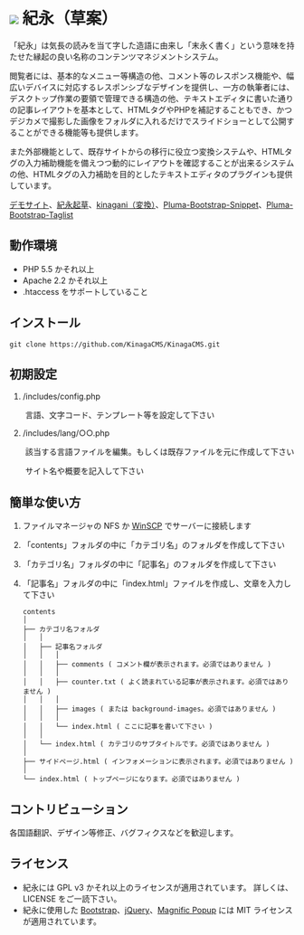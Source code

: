 # ![](https://avatars3.githubusercontent.com/u/26238188?v=3&s=35) 紀永（草案）

「紀永」は気長の読みを当て字した造語に由来し「末永く書く」という意味を持たせた縁起の良い名称のコンテンツマネジメントシステム。

閲覧者には、基本的なメニュー等構造の他、コメント等のレスポンス機能や、幅広いデバイスに対応するレスポンシブなデザインを提供し、一方の執筆者には、デスクトップ作業の要領で管理できる構造の他、テキストエディタに書いた通りの記事レイアウトを基本として、HTMLタグやPHPを補記することもでき、かつデジカメで撮影した画像をフォルダに入れるだけでスライドショーとして公開することができる機能等も提供します。

また外部機能として、既存サイトからの移行に役立つ変換システムや、HTMLタグの入力補助機能を備えつつ動的にレイアウトを確認することが出来るシステムの他、HTMLタグの入力補助を目的としたテキストエディタのプラグインも提供しています。

[デモサイト](http://xn--5rwx17a.xn--v8jtdudb.com/)、[紀永起草](http://xn--vl1al2s.xn--v8jtdudb.com)、[kinagani（変換）](http://xn--5rwx17a.xn--v8jtdudb.com/%E6%97%A2%E5%AD%98%E3%82%B5%E3%82%A4%E3%83%88%E3%81%8B%E3%82%89%E3%81%AE%E7%A7%BB%E8%A1%8C%E3%81%AB%E3%81%A4%E3%81%84%E3%81%A6)、[Pluma-Bootstrap-Snippet](https://github.com/KinagaCMS/Pluma-Bootstrap-Snippet)、[Pluma-Bootstrap-Taglist](https://github.com/KinagaCMS/Pluma-Bootstrap-Taglist)



## 動作環境

- PHP 5.5 かそれ以上
- Apache 2.2 かそれ以上
- .htaccess をサポートしていること



## インストール
	git clone https://github.com/KinagaCMS/KinagaCMS.git



## 初期設定

1.  /includes/config.php

　　言語、文字コード、テンプレート等を設定して下さい

2.  /includes/lang/○○.php

　　該当する言語ファイルを編集。もしくは既存ファイルを元に作成して下さい
  
　　サイト名や概要を記入して下さい


## 簡単な使い方

1.  ファイルマネージャの NFS か [WinSCP](https://winscp.net/) でサーバーに接続します
2.  「contents」フォルダの中に「カテゴリ名」のフォルダを作成して下さい
3.  「カテゴリ名」フォルダの中に「記事名」のフォルダを作成して下さい
4.  「記事名」フォルダの中に「index.html」ファイルを作成し、文章を入力して下さい

		contents
		│
		├── カテゴリ名フォルダ
		│	│
		│	├── 記事名フォルダ
		│	│	│
		│	│	├── comments ( コメント欄が表示されます。必須ではありません )
		│	│	│
		│	│	├── counter.txt ( よく読まれている記事が表示されます。必須ではありません )
		│	│	│
		│	│	├── images ( または background-images。必須ではありません )
		│	│	│
		│	│	└── index.html ( ここに記事を書いて下さい )
		│	│
		│	└── index.html ( カテゴリのサブタイトルです。必須ではありません )
		│
		├── サイドページ.html ( インフォメーションに表示されます。必須ではありません )
		│
		└── index.html ( トップページになります。必須ではありません )



## コントリビューション
各国語翻訳、デザイン等修正、バグフィクスなどを歓迎します。



## ライセンス

- 紀永には GPL v3 かそれ以上のライセンスが適用されています。 詳しくは、LICENSE をご一読下さい。
- 紀永に使用した [Bootstrap](http://getbootstrap.com/)、[jQuery](http://jquery.com/)、[Magnific Popup](http://dimsemenov.com/plugins/magnific-popup/) には MIT ライセンスが適用されています。
